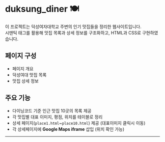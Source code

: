 # duksung_diner 🍽️
이 프로젝트는 덕성여자대학교 주변의 인기 맛집들을 정리한 웹사이트입니다.  
시맨틱 태그를 활용해 맛집 목록과 상세 정보를 구조화하고, HTML과 CSS로 구현하였습니다.

## 페이지 구성
- 페이지 개요
- 덕성여대 맛집 목록
- 맛집 상세 정보

## 주요 기능

- 다이닝코드 기준 인근 맛집 10곳의 목록 제공
- 각 맛집별 대표 이미지, 평점, 위치를 테이블로 정리
- 상세 페이지(`place1.html`~`place10.html`) 제공 (대표이미지 클릭시 이동)
- 각 상세페이지에 **Google Maps iframe** 삽입 (위치 확인 가능)

---

